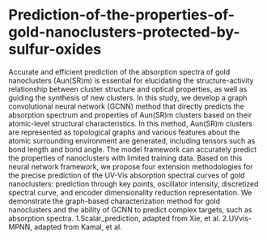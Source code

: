 # Prediction-of-the-properties-of-gold-nanoclusters-protected-by-sulfur-oxides
  Accurate and efficient prediction of the absorption spectra of gold nanoclusters (Aun(SR)m) is essential for elucidating the structure-activity relationship between cluster structure and optical properties, as well as guiding the synthesis of new clusters. In this study, we develop a graph convolutional neural network (GCNN) method that directly predicts the absorption spectrum and properties of Aun(SR)m clusters based on their atomic-level structural characteristics. In this method, Aun(SR)m clusters are represented as topological graphs and various features about the atomic surrounding environment are generated, including tensors such as bond length and bond angle. The model framework can accurately predict the properties of nanoclusters with limited training data. Based on this neural network framework, we propose four extension methodologies for the precise prediction of the UV-Vis absorption spectral curves of gold nanoclusters: prediction through key points, oscillator intensity, discretized spectral curve, and encoder dimensionality reduction representation. We demonstrate the graph-based characterization method for gold nanoclusters and the ability of GCNN to predict complex targets, such as absorption spectra.
1.Scalar_prediction, adapted from Xie, et al.
2.UVvis-MPNN, adapted from Kamal, et al.
